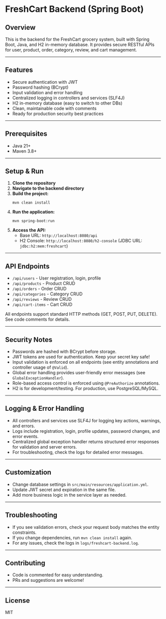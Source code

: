 # FreshCart Backend (Spring Boot)

## Overview
This is the backend for the FreshCart grocery system, built with Spring Boot, Java, and H2 in-memory database. It provides secure RESTful APIs for user, product, order, category, review, and cart management.

---

## Features
- Secure authentication with JWT
- Password hashing (BCrypt)
- Input validation and error handling
- Centralized logging in controllers and services (SLF4J)
- H2 in-memory database (easy to switch to other DBs)
- Clean, maintainable code with comments
- Ready for production security best practices

---

## Prerequisites
- Java 21+
- Maven 3.8+

---

## Setup & Run
1. **Clone the repository**
2. **Navigate to the backend directory**
3. **Build the project:**
   ```
   mvn clean install
   ```
4. **Run the application:**
   ```
   mvn spring-boot:run
   ```
5. **Access the API:**
   - Base URL: `http://localhost:8080/api`
   - H2 Console: `http://localhost:8080/h2-console` (JDBC URL: `jdbc:h2:mem:freshcart`)

---

## API Endpoints
- `/api/users` - User registration, login, profile
- `/api/products` - Product CRUD
- `/api/orders` - Order CRUD
- `/api/categories` - Category CRUD
- `/api/reviews` - Review CRUD
- `/api/cart-items` - Cart CRUD

All endpoints support standard HTTP methods (GET, POST, PUT, DELETE). See code comments for details.

---

## Security Notes
- Passwords are hashed with BCrypt before storage.
- JWT tokens are used for authentication. Keep your secret key safe!
- Input validation is enforced on all endpoints (see entity annotations and controller usage of `@Valid`).
- Global error handling provides user-friendly error messages (see `GlobalExceptionHandler`).
- Role-based access control is enforced using `@PreAuthorize` annotations.
- H2 is for development/testing. For production, use PostgreSQL/MySQL.

---

## Logging & Error Handling
- All controllers and services use SLF4J for logging key actions, warnings, and errors.
- Logs include registration, login, profile updates, password changes, and error events.
- Centralized global exception handler returns structured error responses for validation and server errors.
- For troubleshooting, check the logs for detailed error messages.

---

## Customization
- Change database settings in `src/main/resources/application.yml`.
- Update JWT secret and expiration in the same file.
- Add more business logic in the service layer as needed.

---

## Troubleshooting
- If you see validation errors, check your request body matches the entity constraints.
- If you change dependencies, run `mvn clean install` again.
- For any issues, check the logs in `logs/freshcart-backend.log`.

---

## Contributing
- Code is commented for easy understanding.
- PRs and suggestions are welcome!

---

## License
MIT 